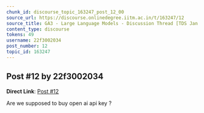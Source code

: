 ```yaml
---
chunk_id: discourse_topic_163247_post_12_00
source_url: https://discourse.onlinedegree.iitm.ac.in/t/163247/12
source_title: GA3 - Large Language Models - Discussion Thread [TDS Jan 2025]
content_type: discourse
tokens: 49
username: 22f3002034
post_number: 12
topic_id: 163247
---
```


## Post #12 by 22f3002034

**Direct Link**: [Post #12](https://discourse.onlinedegree.iitm.ac.in/t/163247/12)

Are we supposed to buy open ai api key ?
